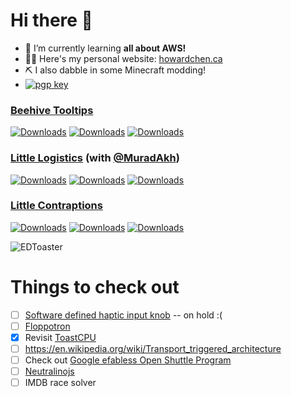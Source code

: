 # Hi there 👋

- 🌱 I’m currently learning **all about AWS!**
- 👨‍💻 Here's my personal website: [howardchen.ca](http://www.howardchen.ca)
- ⛏️ I also dabble in some Minecraft modding!
- [![pgp key](https://img.shields.io/badge/gpg-0x1C4196D44BA8CD7D-313131?style=flat-square&labelColor=32a84e&color=313131)](https://github.com/EDToaster.gpg)

### [Beehive Tooltips](https://github.com/EDToaster/beehive-tooltips)
[![Downloads](https://cf.way2muchnoise.eu/title/376753.svg?badge_style=flat)](https://www.curseforge.com/minecraft/mc-mods/beehivetooltips)
[![Downloads](https://cf.way2muchnoise.eu/full_376753_downloads.svg?badge_style=flat)](https://www.curseforge.com/minecraft/mc-mods/beehivetooltips)
[![Downloads](https://cf.way2muchnoise.eu/versions/376753.svg?badge_style=flat)](https://www.curseforge.com/minecraft/mc-mods/beehivetooltips)

### [Little Logistics](https://github.com/MuradAkh/LittleLogistics) (with [@MuradAkh](https://github.com/MuradAkh/))
[![Downloads](https://cf.way2muchnoise.eu/title/570050.svg?badge_style=flat)](https://www.curseforge.com/minecraft/mc-mods/little-logistics)
[![Downloads](https://cf.way2muchnoise.eu/full_570050_downloads.svg?badge_style=flat)](https://www.curseforge.com/minecraft/mc-mods/little-logistics)
[![Downloads](https://cf.way2muchnoise.eu/versions/570050.svg?badge_style=flat)](https://www.curseforge.com/minecraft/mc-mods/little-logistics)

### [Little Contraptions](https://github.com/EDToaster/LittleContraptions)
[![Downloads](https://cf.way2muchnoise.eu/title/594563.svg?badge_style=flat)](https://www.curseforge.com/minecraft/mc-mods/little-contraptions)
[![Downloads](https://cf.way2muchnoise.eu/full_594563_downloads.svg?badge_style=flat)](https://www.curseforge.com/minecraft/mc-mods/little-contraptions)
[![Downloads](https://cf.way2muchnoise.eu/versions/594563.svg?badge_style=flat)](https://www.curseforge.com/minecraft/mc-mods/little-contraptions)


<img align="center" src="https://github-readme-stats.vercel.app/api?username=EDToaster&show_icons=true&locale=en&theme=dracula&include_all_commits=true&count_private=true" alt="EDToaster"/>

# Things to check out
- [ ] [Software defined haptic input knob](https://www.youtube.com/watch?v=ip641WmY4pA) -- on hold :(
- [ ] [Floppotron](https://www.youtube.com/watch?v=kCCXRerqaJI)
- [x] Revisit [ToastCPU](https://github.com/EDToaster/ToastCPU)
- [ ] https://en.wikipedia.org/wiki/Transport_triggered_architecture
- [ ] Check out [Google efabless Open Shuttle Program](https://efabless.com/open_shuttle_program)
- [ ] [Neutralinojs](https://neutralino.js.org/)
- [ ] IMDB race solver
